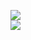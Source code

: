 [![](https://img.shields.io/badge/Made%20With-Github%20Spray-lightgrey.svg?style=for-the-badge&logo=github)](https://github.com/Annihil/github-spray#6881)  
[![](https://i.imgur.com/2DrTn0Z.gif)](https://github.com/Annihil/github-spray)
